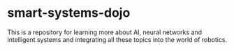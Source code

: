 # smart-systems-dojo
This is a repository for learning more about AI, neural networks and intelligent systems and integrating all these topics into the world of robotics.
